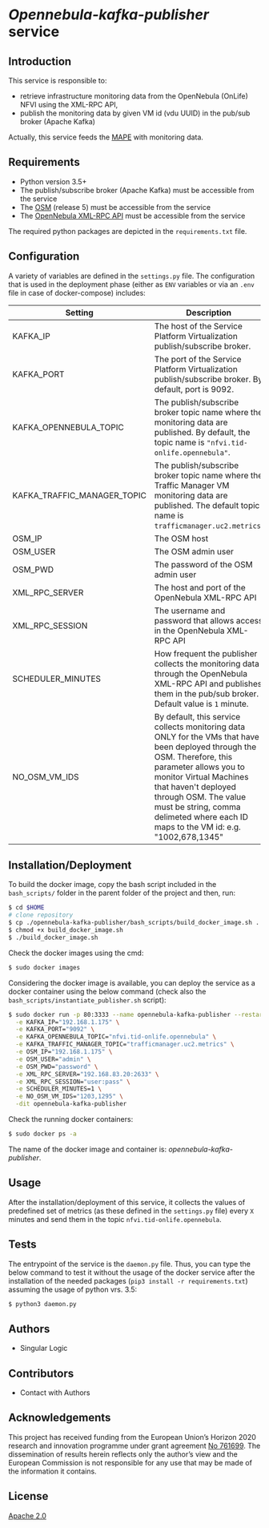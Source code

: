 # *Opennebula-kafka-publisher* service

## Introduction
This service is responsible to:
- retrieve infrastructure monitoring data from the OpenNebula (OnLife) NFVI using the XML-RPC API,
- publish the monitoring data by given VM id (vdu UUID) in the pub/sub broker (Apache Kafka)

Actually, this service feeds the [MAPE](https://github.com/5g-media/mape) with monitoring data.

## Requirements
- Python version 3.5+
- The publish/subscribe broker (Apache Kafka) must be accessible from the service
- The [OSM](https://osm.etsi.org/) (release 5) must be accessible from the service
- The [OpenNebula XML-RPC API](https://docs.opennebula.io/5.10/integration/system_interfaces/api.html) must be accessible from the service

The required python packages are depicted in the `requirements.txt` file. 


## Configuration

A variety of variables are defined in the `settings.py`  file. The configuration that is used in the deployment phase (either as `ENV` variables or via an `.env` file in case of docker-compose) includes:

| **Setting** | **Description** |
| --- | --- |
| KAFKA_IP | The host of the Service Platform Virtualization publish/subscribe broker. |
| KAFKA_PORT | The port of the Service Platform Virtualization publish/subscribe broker. By default, port is 9092. |
| KAFKA_OPENNEBULA_TOPIC | The publish/subscribe broker topic name where the monitoring data are published. By default, the topic name is `"nfvi.tid-onlife.opennebula"`. | 
| KAFKA_TRAFFIC_MANAGER_TOPIC | The publish/subscribe broker topic name where the Traffic Manager VM monitoring data are published. The default topic name is `trafficmanager.uc2.metrics`. |
| OSM_IP | The OSM host |
| OSM_USER | The OSM admin user |
| OSM_PWD | The password of the OSM admin user  |
| XML_RPC_SERVER | The host and port of the OpenNebula XML-RPC API |
| XML_RPC_SESSION | The username and password that allows access in the  OpenNebula XML-RPC API |
| SCHEDULER_MINUTES | How frequent the publisher collects the monitoring data through the OpenNebula XML-RPC API and publishes them in the pub/sub broker. Default value is `1` minute. | 
| NO_OSM_VM_IDS | By default, this service collects monitoring data ONLY for the VMs that have been deployed through the OSM. Therefore, this parameter allows you to monitor Virtual Machines that haven't deployed through OSM. The value must be string, comma delimeted where each ID maps to the VM id: e.g. "1002,678,1345" |
 
 ## Installation/Deployment

To build the docker image, copy the bash script included in the `bash_scripts/` folder in the parent folder of the project and then, run:
```bash
$ cd $HOME
# clone repository
$ cp ./opennebula-kafka-publisher/bash_scripts/build_docker_image.sh .
$ chmod +x build_docker_image.sh
$ ./build_docker_image.sh
```

Check the docker images using the cmd:
```bash
$ sudo docker images
```

Considering the docker image is available, you can deploy the service as a docker container using the below command (check also the `bash_scripts/instantiate_publisher.sh` script):
```bash
$ sudo docker run -p 80:3333 --name opennebula-kafka-publisher --restart always \
  -e KAFKA_IP="192.168.1.175" \
  -e KAFKA_PORT="9092" \
  -e KAFKA_OPENNEBULA_TOPIC="nfvi.tid-onlife.opennebula" \
  -e KAFKA_TRAFFIC_MANAGER_TOPIC="trafficmanager.uc2.metrics" \
  -e OSM_IP="192.168.1.175" \
  -e OSM_USER="admin" \
  -e OSM_PWD="password" \
  -e XML_RPC_SERVER="192.168.83.20:2633" \
  -e XML_RPC_SESSION="user:pass" \
  -e SCHEDULER_MINUTES=1 \
  -e NO_OSM_VM_IDS="1203,1295" \
  -dit opennebula-kafka-publisher
```

Check the running docker containers:
```bash
$ sudo docker ps -a
```

The name of the docker image and container is:  *opennebula-kafka-publisher*.


## Usage
After the installation/deployment of this service, it collects the values of predefined set of metrics 
(as these defined in the `settings.py` file) every `X` minutes and send them in the topic `nfvi.tid-onlife.opennebula`.


## Tests

The entrypoint of the service is the `daemon.py` file.
Thus, you can type the below command to test it without the usage of the docker service after the 
installation of the needed packages (`pip3 install -r requirements.txt`) assuming the usage of python vrs. 3.5:
```bash
$ python3 daemon.py
```

## Authors
- Singular Logic

## Contributors
 - Contact with Authors
 
## Acknowledgements
This project has received funding from the European Union’s Horizon 2020 research and innovation programme under grant agreement [No 761699](http://www.5gmedia.eu/). The dissemination of results herein reflects only the author’s view and the European Commission is not responsible for any use that may be made of the information it contains.

## License
[Apache 2.0](LICENSE.md)